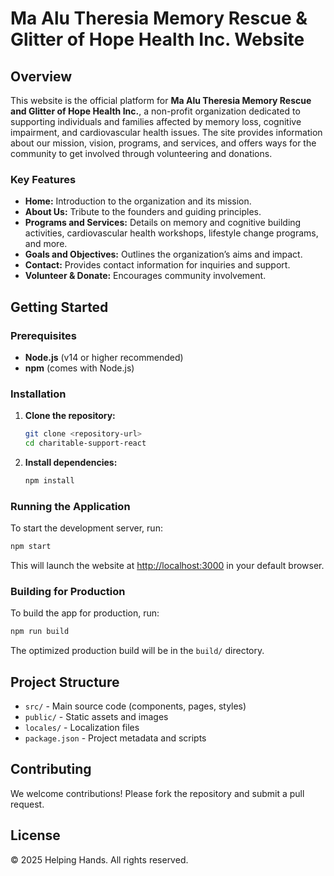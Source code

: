 # Ma Alu Theresia Memory Rescue & Glitter of Hope Health Inc. Website

## Overview

This website is the official platform for **Ma Alu Theresia Memory Rescue and Glitter of Hope Health Inc.**, a non-profit organization dedicated to supporting individuals and families affected by memory loss, cognitive impairment, and cardiovascular health issues. The site provides information about our mission, vision, programs, and services, and offers ways for the community to get involved through volunteering and donations.

### Key Features

- **Home:** Introduction to the organization and its mission.
- **About Us:** Tribute to the founders and guiding principles.
- **Programs and Services:** Details on memory and cognitive building activities, cardiovascular health workshops, lifestyle change programs, and more.
- **Goals and Objectives:** Outlines the organization’s aims and impact.
- **Contact:** Provides contact information for inquiries and support.
- **Volunteer & Donate:** Encourages community involvement.

## Getting Started

### Prerequisites

- **Node.js** (v14 or higher recommended)
- **npm** (comes with Node.js)

### Installation

1. **Clone the repository:**
   ```bash
   git clone <repository-url>
   cd charitable-support-react
   ```

2. **Install dependencies:**
   ```bash
   npm install
   ```

### Running the Application

To start the development server, run:

```bash
npm start
```

This will launch the website at [http://localhost:3000](http://localhost:3000) in your default browser.

### Building for Production

To build the app for production, run:

```bash
npm run build
```

The optimized production build will be in the `build/` directory.

## Project Structure

- `src/` - Main source code (components, pages, styles)
- `public/` - Static assets and images
- `locales/` - Localization files
- `package.json` - Project metadata and scripts

## Contributing

We welcome contributions! Please fork the repository and submit a pull request.

## License

© 2025 Helping Hands. All rights reserved. 